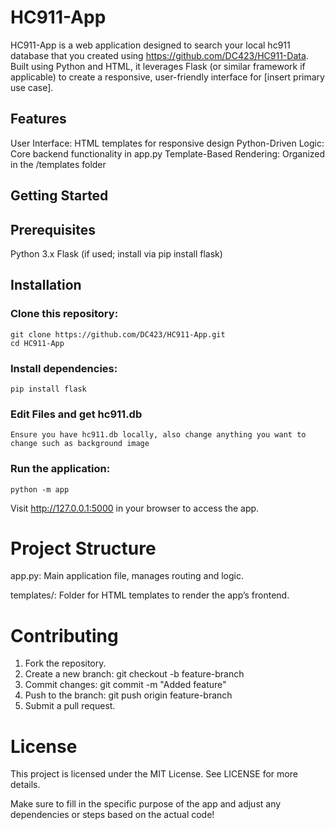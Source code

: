 

# HC911-App

HC911-App is a web application designed to search your local hc911 database that you created using https://github.com/DC423/HC911-Data. Built using Python and HTML, it leverages Flask (or similar framework if applicable) to create a responsive, user-friendly interface for [insert primary use case].

## Features

User Interface: HTML templates for responsive design
Python-Driven Logic: Core backend functionality in app.py
Template-Based Rendering: Organized in the /templates folder

## Getting Started

## Prerequisites

Python 3.x
Flask (if used; install via pip install flask)

## Installation

### Clone this repository:

```
git clone https://github.com/DC423/HC911-App.git
cd HC911-App
```


### Install dependencies:

```
pip install flask
```

### Edit Files and get hc911.db

```
Ensure you have hc911.db locally, also change anything you want to change such as background image
```

### Run the application:

```
python -m app
```


Visit http://127.0.0.1:5000 in your browser to access the app.

# Project Structure

app.py: Main application file, manages routing and logic.

templates/: Folder for HTML templates to render the app’s frontend.

# Contributing
1) Fork the repository.
2) Create a new branch: git checkout -b feature-branch
3) Commit changes: git commit -m "Added feature"
4) Push to the branch: git push origin feature-branch
5) Submit a pull request.

# License

This project is licensed under the MIT License. See LICENSE for more details.

Make sure to fill in the specific purpose of the app and adjust any dependencies or steps based on the actual code!
